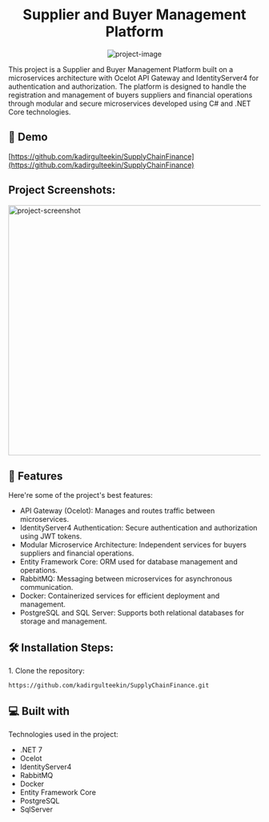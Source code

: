 <h1 align="center" id="title">Supplier and Buyer Management Platform</h1>

<p align="center"><img src="https://aavenir.com/wp-content/uploads/2021/11/Supplier-Portal-1.jpg" alt="project-image"></p>

<p id="description">This project is a Supplier and Buyer Management Platform built on a microservices architecture with Ocelot API Gateway and IdentityServer4 for authentication and authorization. The platform is designed to handle the registration and management of buyers suppliers and financial operations through modular and secure microservices developed using C# and .NET Core technologies.</p>

<h2>🚀 Demo</h2>

[https://github.com/kadirgulteekin/SupplyChainFinance](https://github.com/kadirgulteekin/SupplyChainFinance)

<h2>Project Screenshots:</h2>

<img src="https://www.stampli.com/wp-content/uploads/2020/11/Invoice-Management-lifecycle.png" alt="project-screenshot" width="2000" height="500/">

  
  
<h2>🧐 Features</h2>

Here're some of the project's best features:

*   API Gateway (Ocelot): Manages and routes traffic between microservices.
*   IdentityServer4 Authentication: Secure authentication and authorization using JWT tokens.
*   Modular Microservice Architecture: Independent services for buyers suppliers and financial operations.
*   Entity Framework Core: ORM used for database management and operations.
*   RabbitMQ: Messaging between microservices for asynchronous communication.
*   Docker: Containerized services for efficient deployment and management.
*   PostgreSQL and SQL Server: Supports both relational databases for storage and management.

<h2>🛠️ Installation Steps:</h2>

<p>1. Clone the repository:</p>

```
https://github.com/kadirgulteekin/SupplyChainFinance.git
```

  
  
<h2>💻 Built with</h2>

Technologies used in the project:

*   .NET 7
*   Ocelot
*   IdentityServer4
*   RabbitMQ
*   Docker
*   Entity Framework Core
*   PostgreSQL
*   SqlServer
